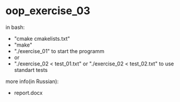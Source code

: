 # oop_exercise_03

in bash:
- "cmake cmakelists.txt"
- "make"
- "./exercise_01" to start the programm
- or
- "./exercise_02 < test_01.txt" or "./exercise_02 < test_02.txt" to use standart tests

more info(in Russian):
- report.docx
